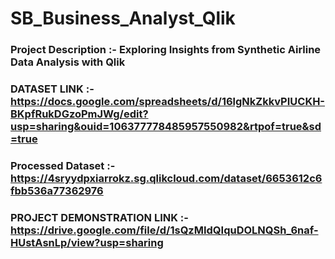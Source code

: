 # SB_Business_Analyst_Qlik

### Project Description :- Exploring Insights from Synthetic Airline Data Analysis with Qlik

### DATASET LINK :- https://docs.google.com/spreadsheets/d/16lgNkZkkvPIUCKH-BKpfRukDGzoPmJWg/edit?usp=sharing&ouid=106377778485957550982&rtpof=true&sd=true

### Processed Dataset :- https://4sryydpxiarrokz.sg.qlikcloud.com/dataset/6653612c6fbb536a77362976

### PROJECT DEMONSTRATION LINK :- https://drive.google.com/file/d/1sQzMIdQIquDOLNQSh_6naf-HUstAsnLp/view?usp=sharing
